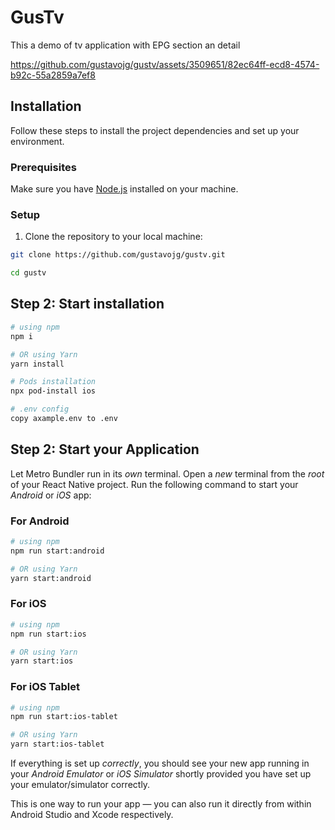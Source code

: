 
# GusTv

This a demo of tv application with EPG section an detail

https://github.com/gustavojg/gustv/assets/3509651/82ec64ff-ecd8-4574-b92c-55a2859a7ef8

## Installation

Follow these steps to install the project dependencies and set up your environment.

### Prerequisites

Make sure you have [Node.js](https://nodejs.org/) installed on your machine.

### Setup

1. Clone the repository to your local machine:

```sh
git clone https://github.com/gustavojg/gustv.git
```
```sh
cd gustv
```

## Step 2: Start installation

```bash
# using npm
npm i

# OR using Yarn
yarn install
```
```bash
# Pods installation
npx pod-install ios
```
```bash
# .env config
copy axample.env to .env
```


## Step 2: Start your Application

Let Metro Bundler run in its _own_ terminal. Open a _new_ terminal from the _root_ of your React Native project. Run the following command to start your _Android_ or _iOS_ app:

### For Android

```bash
# using npm
npm run start:android

# OR using Yarn
yarn start:android
```

### For iOS

```bash
# using npm
npm run start:ios

# OR using Yarn
yarn start:ios
```

### For iOS Tablet

```bash
# using npm
npm run start:ios-tablet

# OR using Yarn
yarn start:ios-tablet
```

If everything is set up _correctly_, you should see your new app running in your _Android Emulator_ or _iOS Simulator_ shortly provided you have set up your emulator/simulator correctly.

This is one way to run your app — you can also run it directly from within Android Studio and Xcode respectively.
